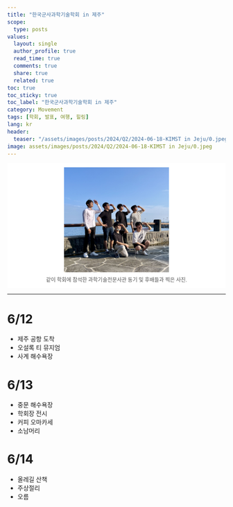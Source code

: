 ```yaml
---
title: "한국군사과학기술학회 in 제주"
scope:
  type: posts
values:
  layout: single
  author_profile: true
  read_time: true
  comments: true
  share: true
  related: true
toc: true
toc_sticky: true
toc_label: "한국군사과학기술학회 in 제주"
category: Movement
tags: [학회, 발표, 여행, 힐링]
lang: kr
header:
  teaser: "/assets/images/posts/2024/Q2/2024-06-18-KIMST in Jeju/0.jpeg"
image: assets/images/posts/2024/Q2/2024-06-18-KIMST in Jeju/0.jpeg
---
```


<style>
  .centered-container {
      text-align: center;
  }
  figure {
      display: inline-block;
      margin: auto;
      padding: 10px;
      text-align: center;
      background-color: #fff;
  }
  figcaption {
      font-family: "Wanted Sans Variable", "Wanted Sans";
      font-size: 12px;
      color: #555;
      margin-top: 5px;
  }
</style>

<div class="centered-container">
  <figure>
    <img src="/assets/images/posts/2024/Q2/2024-06-18-KIMST in Jeju/0.jpeg" style="width: 50%; height: auto;">
    <figcaption>
      같이 학회에 참석한 과학기술전문사관 동기 및 후배들과 찍은 사진.
    </figcaption>
  </figure>
</div>

---

# 6/12

- 제주 공항 도착
- 오설록 티 뮤지엄
- 사계 해수욕장


# 6/13

- 중문 해수욕장
- 학회장 전시
- 커피 오마카세
- 소남머리

# 6/14

- 올레길 산책
- 주상절리
- 오름
